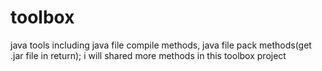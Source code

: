 # toolbox
java tools including java file compile methods, java file pack methods(get .jar file in return);  i will shared more methods in this toolbox project
